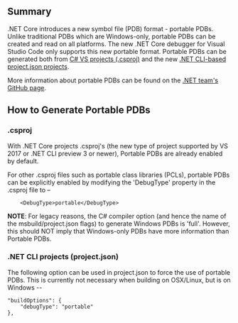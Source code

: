 ## Summary
.NET Core introduces a new symbol file (PDB) format - portable PDBs. Unlike traditional PDBs which are Windows-only, portable PDBs can be created and read on all platforms. The new .NET Core debugger for Visual Studio Code only supports this new portable format. Portable PDBs can be generated both from [C# VS projects (.csproj)](#csproj) and the new [.NET CLI-based project.json projects](#net-cli-projects-projectjson).

More information about portable PDBs can be found on the [.NET team's GitHub page](https://github.com/dotnet/core/blob/master/Documentation/diagnostics/portable_pdb.md).

## How to Generate Portable PDBs
### .csproj 
With .NET Core projects .csproj's (the new type of project supported by VS 2017 or .NET CLI preview 3 or newer), Portable PDBs are already enabled by default. 

For other .csproj files such as portable class libraries (PCLs), portable PDBs can be explicitly enabled by modifying the 'DebugType' property in the .csproj file to –

        <DebugType>portable</DebugType>

**NOTE**: For legacy reasons, the C# compiler option (and hence the name of the msbuild/project.json flags) to generate Windows PDBs is 'full'. However, this should NOT imply that Windows-only PDBs have more information than Portable PDBs. 

### .NET CLI projects (project.json)
The following option can be used in project.json to force the use of portable PDBs. This is currently not necessary when building on OSX/Linux, but is on Windows --

    "buildOptions": {
        "debugType": "portable"
    },
